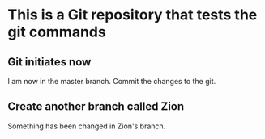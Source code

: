 # This is a Git repository that tests the git commands 

## Git initiates now 

I am now in the master branch. Commit the changes to the git. 

## Create another branch called Zion 

Something has been changed in Zion's branch. 